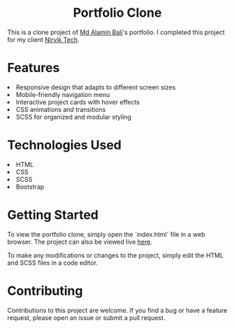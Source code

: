 <h1 align="center">Portfolio Clone</h1>
This is a clone project of <a href="https://rainbowit.net/html/inbio/index-technician.html" target="_blank">Md Alamin Bali</a>'s portfolio. I completed this project for my client <a href="https://www.nirviktech.com/" target="_blank">Nirvik Tech</a>.

<h1 align="left">Features</h1>
<li>Responsive design that adapts to different screen sizes</li>
<li>Mobile-friendly navigation menu</li>
<li>Interactive project cards with hover effects</li>
<li>CSS animations and transitions</li>
<li>SCSS for organized and modular styling</li>

<h1 align="left">Technologies Used</h1>
<li>HTML</li>
<li>CSS</li>
<li>SCSS</li>
<li>Bootstrap</li>

<h1 align="left">Getting Started</h1>
<p>To view the portfolio clone, simply open the `index.html` file in a web browser. The project can also be viewed live <a href="https://emamul-mottakin.github.io/web-clone-motiur/">here</a>.</p>
<p>To make any modifications or changes to the project, simply edit the HTML and SCSS files in a code editor.</p>

<h1 align="left">Contributing</h1>
<p>Contributions to this project are welcome. If you find a bug or have a feature request, please open an issue or submit a pull request.</p>
